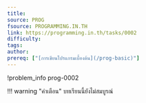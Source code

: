 ```yaml
---
title: 
source: PROG
fsource: PROGRAMMING.IN.TH
link: https://programming.in.th/tasks/0002
difficulty: 
tags: 
author: 
prereq: ["[การเขียนโปรแกรมเบื้องต้น](/prog-basic)"]
---
```


!problem_info prog-0002

!!! warning "คำเตือน"
    บทเรียนนี้ยังไม่สมบูรณ์
